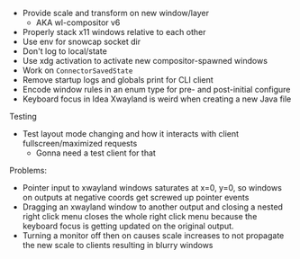 - Provide scale and transform on new window/layer
    - AKA wl-compositor v6
- Properly stack x11 windows relative to each other
- Use env for snowcap socket dir
- Don't log to local/state
- Use xdg activation to activate new compositor-spawned windows
- Work on `ConnectorSavedState`
- Remove startup logs and globals print for CLI client
- Encode window rules in an enum type for pre- and post-initial configure
- Keyboard focus in Idea Xwayland is weird when creating a new Java file

Testing
- Test layout mode changing and how it interacts with client fullscreen/maximized requests
    - Gonna need a test client for that

Problems:
- Pointer input to xwayland windows saturates at x=0, y=0, so windows on outputs at negative coords
  get screwed up pointer events
- Dragging an xwayland window to another output and closing a nested right click menu closes the whole
  right click menu because the keyboard focus is getting updated on the original output.
- Turning a monitor off then on causes scale increases to not propagate the new scale to clients resulting in blurry windows
